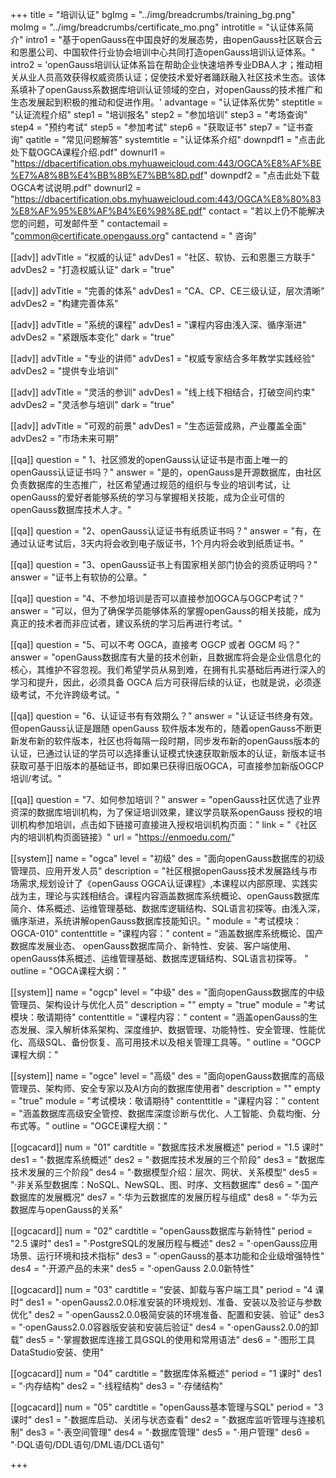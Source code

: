 +++
title = "培训认证"
bgImg = "../img/breadcrumbs/training_bg.png"
moImg = "../img/breadcrumbs/certificate_mo.png"
introtitle = "认证体系简介"
intro1 = "基于openGauss在中国良好的发展态势，由openGauss社区联合云和恩墨公司、中国软件行业协会培训中心共同打造openGauss培训认证体系。"
intro2 = 'openGauss培训认证体系旨在帮助企业快速培养专业DBA人才；推动相关从业人员高效获得权威资质认证；促使技术爱好者踊跃融入社区技术生态。该体系填补了openGauss系数据库培训认证领域的空白，对openGauss的技术推广和生态发展起到积极的推动和促进作用。'
advantage = "认证体系优势"
steptitle = "认证流程介绍"
step1 = "培训报名"
step2 = "参加培训"
step3 = "考场查询"
step4 = "预约考试"
step5 = "参加考试"
step6 = "获取证书"
step7 = "证书查询"
qatitle = "常见问题解答"
systemtitle = "认证体系介绍"
downpdf1 = "点击此处下载OGCA课程介绍.pdf"
downurl1 = "https://dbacertification.obs.myhuaweicloud.com:443/OGCA%E8%AF%BE%E7%A8%8B%E4%BB%8B%E7%BB%8D.pdf"
downpdf2 = "点击此处下载OGCA考试说明.pdf"
downurl2 = "https://dbacertification.obs.myhuaweicloud.com:443/OGCA%E8%80%83%E8%AF%95%E8%AF%B4%E6%98%8E.pdf"
contact = "若以上仍不能解决您的问题，可发邮件至 "
contactemail = "common@certificate.opengauss.org"
cantactend = " 咨询"

[[adv]]
advTitle = "权威的认证"
advDes1 = "社区、软协、云和恩墨三方联手"
advDes2 = "打造权威认证"
dark = "true"

[[adv]]
advTitle = "完善的体系"
advDes1 = "CA、CP、CE三级认证，层次清晰"
advDes2 = "构建完善体系"

[[adv]]
advTitle = "系统的课程"
advDes1 = "课程内容由浅入深、循序渐进"
advDes2 = "紧跟版本变化"
dark = "true"

[[adv]]
advTitle = "专业的讲师"
advDes1 = "权威专家结合多年教学实践经验"
advDes2 = "提供专业培训"

[[adv]]
advTitle = "灵活的参训"
advDes1 = "线上线下相结合，打破空间约束"
advDes2 = "灵活参与培训"
dark = "true"

[[adv]]
advTitle = "可观的前景"
advDes1 = "生态运营成熟，产业覆盖全面"
advDes2 = "市场未来可期"


[[qa]]
question = " 1、社区颁发的openGauss认证证书是市面上唯一的openGauss认证证书吗？"
answer = "是的，openGauss是开源数据库，由社区负责数据库的生态推广，社区希望通过规范的组织与专业的培训考试，让openGauss的爱好者能够系统的学习与掌握相关技能，成为企业可信的openGauss数据库技术人才。"

[[qa]]
question = "2、openGauss认证证书有纸质证书吗？"
answer = "有，在通过认证考试后，3天内将会收到电子版证书，1个月内将会收到纸质证书。"

[[qa]]
question = "3、openGauss证书上有国家相关部门协会的资质证明吗？"
answer = "证书上有软协的公章。"

[[qa]]
question = "4、不参加培训是否可以直接参加OGCA与OGCP考试？"
answer = "可以，但为了确保学员能够体系的掌握openGauss的相关技能，成为真正的技术者而非应试者，建议系统的学习后再进行考试。"

[[qa]]
question = "5、可以不考 OGCA，直接考 OGCP 或者 OGCM 吗？"
answer = "openGauss数据库有大量的技术创新，且数据库将会是企业信息化的核心，其维护不容忽视。我们希望学员从易到难，在拥有扎实基础后再进行深入的学习和提升，因此，必须具备 OGCA 后方可获得后续的认证，也就是说，必须逐级考试，不允许跨级考试。"

[[qa]]
question = "6、认证证书有有效期么？"
answer = "认证证书终身有效。但openGauss认证是跟随 openGauss 软件版本发布的，随着openGauss不断更新发布新的软件版本，社区也将每隔一段时期，同步发布新的openGauss版本的认证，已通过认证的学员可以选择重认证模式快速获取新版本的认证，新版本证书获取可基于旧版本的基础证书，即如果已获得旧版OGCA，可直接参加新版OGCP培训/考试。"

[[qa]]
question = "7、如何参加培训？"
answer = "openGauss社区优选了业界资深的数据库培训机构，为了保证培训效果，建议学员联系openGauss 授权的培训机构参加培训，点击如下链接可直接进入授权培训机构页面："
link = "《社区内的培训机构页面链接》"
url = "https://enmoedu.com/"


[[system]]
name = "ogca"
level = "初级"
des = "面向openGauss数据库的初级管理员、应用开发人员"
description = "社区根据openGauss技术发展路线与市场需求,规划设计了《openGauss OGCA认证课程》,本课程以内部原理、实践实战为主，理论与实践相结合。课程内容涵盖数据库系统概论、openGauss数据库简介、体系概述、运维管理基础、数据库逻辑结构、SQL语言初探等。由浅入深，循序渐进，系统讲解openGauss数据库技能知识。"
module = "考试模块：OGCA-010"
contenttitle = "课程内容："
content = "涵盖数据库系统概论、国产数据库发展业态、 openGauss数据库简介、新特性、安装、客户端使用、openGauss体系概述、运维管理基础、数据库逻辑结构、SQL语言初探等。 "
outline = "OGCA课程大纲："

[[system]]
name = "ogcp"
level = "中级"
des = "面向openGauss数据库的中级管理员、架构设计与优化人员"
description = ""
empty = "true"
module = "考试模块：敬请期待"
contenttitle = "课程内容："
content = "涵盖openGauss的生态发展、深入解析体系架构、深度维护、数据管理、功能特性、安全管理、性能优化、高级SQL、备份恢复、高可用技术以及相关管理工具等。"
outline = "OGCP课程大纲："

[[system]]
name = "ogce"
level = "高级"
des = "面向openGauss数据库的高级管理员、架构师、安全专家以及AI方向的数据库使用者"
description = ""
empty = "true"
module = "考试模块：敬请期待"
contenttitle = "课程内容："
content = "涵盖数据库高级安全管控、数据库深度诊断与优化、人工智能、负载均衡、分布式等。"
outline = "OGCE课程大纲："


[[ogcacard]]
num = "01"
cardtitle = "数据库技术发展概述"
period = "1.5 课时"
des1 = "·数据库系统概述"
des2 = "·数据库技术发展的三个阶段"
des3 = "数据库技术发展的三个阶段"
des4 = "·数据模型介绍：层次、网状、关系模型"
des5 = "·非关系型数据库：NoSQL、NewSQL、图、时序、文档数据库"
des6 = "·国产数据库的发展概况"
des7 = "·华为云数据库的发展历程与组成"
des8 = "·华为云数据库与openGauss的关系"

[[ogcacard]]
num = "02"
cardtitle = "openGauss数据库与新特性"
period = "2.5 课时"
des1 = "·PostgreSQL的发展历程与概述"
des2 = "·openGauss应用场景、运行环境和技术指标"
des3 = "·openGauss的基本功能和企业级增强特性"
des4 = "·开源产品的未来"
des5 = "·openGauss 2.0.0新特性"

[[ogcacard]]
num = "03"
cardtitle = "安装、卸载与客户端工具"
period = "4 课时"
des1 = "·openGauss2.0.0标准安装的环境规划、准备、安装以及验证与参数优化"
des2 = "·openGauss2.0.0极简安装的环境准备、配置和安装、验证"
des3 = "·openGauss2.0.0容器版安装和安装后验证"
des4 = "·openGauss2.0.0的卸载"
des5 = "·掌握数据库连接工具GSQL的使用和常用语法"
des6 = "·图形工具DataStudio安装、使用"

[[ogcacard]]
num = "04"
cardtitle = "数据库体系概述"
period = "1 课时"
des1 = "·内存结构"
des2 = "·线程结构"
des3 = "·存储结构"

[[ogcacard]]
num = "05"
cardtitle = "openGauss基本管理与SQL"
period = "3 课时"
des1 = "·数据库启动、关闭与状态查看"
des2 = "·数据库监听管理与连接机制"
des3 = "·表空间管理"
des4 = "·数据库管理"
des5 = "·用户管理"
des6 = "·DQL语句/DDL语句/DML语/DCL语句"

+++